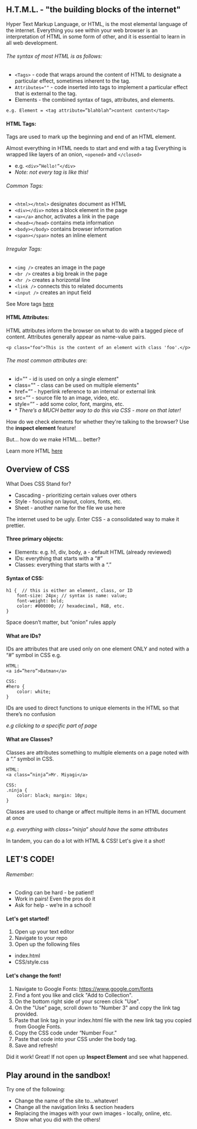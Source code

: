 ## H.T.M.L. - "the building blocks of the internet"

Hyper Text Markup Language, or HTML, is the most elemental language of the internet. Everything you see within your web browser is an interpretation of HTML in some form of other, and it is essential to learn in all web development.

###### The syntax of most HTML is as follows:
* `<Tags>` - code that wraps around the content of HTML to designate a particular effect, sometimes inherent to the tag.
* `Attributes=""` - code inserted into tags to implement a particular effect that is external to the tag.
* Elements - the combined syntax of tags, attributes, and elements.

```
e.g. Element = <tag attribute=”blahblah”>content content</tag>
```

#### HTML Tags:
Tags are used to mark up the beginning and end of an HTML element.

Almost everything in HTML needs to start and end with a tag
Everything is wrapped like layers of an onion, `<opened>` and `</closed>`
- e.g. `<div>”Hello!”</div>`
- *Note: not every tag is like this!*

###### Common Tags:
- `<html></html>` designates document as HTML
- `<div></div>` notes a block element in the page
- `<a></a>` anchor, activates a link in the page
- `<head></head>` contains meta information
- `<body></body>` contains browser information
- `<span></span>` notes an inline element

###### Irregular Tags:
- `<img />` creates an image in the page
- `<br />` creates a big break in the page
- `<hr />` creates a horizontal line
- `<link />` connects this to related documents
- `<input />` creates an input field

See More tags [here](https://www.w3schools.com/tags/ref_byfunc.asp)


#### HTML Attributes:
HTML attributes inform the browser on what to do with a tagged piece of content.
Attributes generally appear as name-value pairs. 
```
<p class="foo">This is the content of an element with class 'foo'.</p>
```
###### The most common attributes are:
- id="" - id is used on only a single element"
- class="" - class can be used on multiple elements"
- href=”” - hyperlink reference to an internal or external link
- src=”” - source file to an image, video, etc.
- style=”” - add some color, font, margins, etc.
- ^ *There’s a MUCH better way to do this via CSS - more on that later!*

How do we check elements for whether they're talking to the browser? Use the **inspect element** feature!

But... how do we make HTML... better?

Learn more HTML [here](https://www.w3schools.com/Html/)

## Overview of CSS

What Does CSS Stand for?
- Cascading - prioritizing certain values over others
- Style - focusing on layout, colors, fonts, etc.
- Sheet - another name for the file we use here

The internet used to be ugly. Enter CSS - a consolidated way to make it prettier.

#### Three primary objects:
- Elements: e.g. h1, div, body, a - default HTML (already reviewed)
- IDs: everything that starts with a “#”
- Classes: everything that starts with a “.”

#### Syntax of CSS:
```
h1 {  // this is either an element, class, or ID
	font-size: 24px; // syntax is name: value;
	font-weight: bold;
	color: #000000; // hexadecimal, RGB, etc.
}
```
Space doesn’t matter, but “onion” rules apply

#### What are IDs?
IDs are attributes that are used only on one element ONLY and noted with a “#” symbol in CSS
e.g.
```
HTML: 
<a id=”hero”>Batman</a>

CSS: 
#hero { 
	color: white; 
}
```
IDs are used to direct functions to unique elements in the HTML so that there’s no confusion

*e.g clicking to a specific part of page*

#### What are Classes?

Classes are attributes something to multiple elements on a page noted with a “.” symbol in CSS.
```
HTML: 
<a class=”ninja”>Mr. Miyagi</a>

CSS: 
.ninja { 
	color: black; margin: 10px; 
}
```
Classes are used to change or affect multiple items in an HTML document at once

*e.g. everything with class=”ninja” should have the same attributes*

In tandem, you can do a lot with HTML & CSS! Let's give it a shot!

## LET'S CODE!

###### Remember:
- Coding can be hard - be patient!
- Work in pairs! Even the pros do it
- Ask for help - we’re in a school!

#### Let's get started!
1. Open up your text editor
2. Navigate to your repo
3. Open up the following files
- index.html
- CSS/style.css

#### Let's change the font!
1. Navigate to Google Fonts: https://www.google.com/fonts
2. Find a font you like and click "Add to Collection".
3. On the bottom right side of your screen click "Use".
4. On the "Use" page, scroll down to "Number 3" and copy the link tag provided.
5. Paste that link tag in your index.html file with the new link tag you copied from Google Fonts.
6. Copy the CSS code under “Number Four.”
7. Paste that code into your CSS under the body tag.
8. Save and refresh!

Did it work! Great! If not open up **Inspect Element** and see what happened.

## Play around in the sandbox!

Try one of the following:
- Change the name of the site to...whatever!
- Change all the navigation links & section headers
- Replacing the images with your own images - locally, online, etc.
- Show what you did with the others! 
